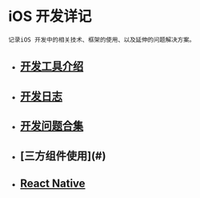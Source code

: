 # iOS 开发详记

`记录iOS 开发中的相关技术、框架的使用、以及延伸的问题解决方案。`

* ## [开发工具介绍](../开发工具介绍.md)

* ## [开发日志](#<开发日志>)

* ## [开发问题合集](#<开发问题合集>)

* ## [三方组件使用](#<Third party>)

* ## [React Native](#<RN>)


